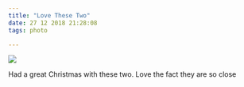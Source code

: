 ```yaml
---
title: "Love These Two"
date: 27 12 2018 21:28:08
tags: photo

---
```

![](https://gr36.com/img/2018-12-27-kids.jpeg)

Had a great Christmas with these two. Love the fact they are so close